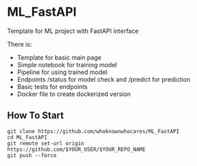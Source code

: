 # ML_FastAPI
Template for ML project with FastAPI interface

There is: 
- Template for basic main page
- Simple notebook for training model
- Pipeline for using trained model
- Endpoints /status for model check and /predict for prediction
- Basic tests for endpoints
- Docker file to create dockerized version

## How To Start
```
git clone https://github.com/whoknownwhocares/ML_FastAPI
cd ML_FastAPI
git remote set-url origin https://github.com/$YOUR_USER/$YOUR_REPO_NAME
git push --force
```